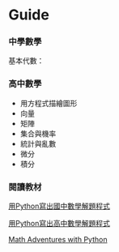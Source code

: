 # Guide

### 中學數學

基本代數：

### 高中數學

* 用方程式描繪圖形
* 向量
* 矩陣
* 集合與機率
* 統計與亂數
* 微分
* 積分

### 閱讀教材

[用Python寫出國中數學解題程式](broken-reference)

[用Python寫出高中數學解題程式](can-kao-shu/yong-python-xie-chu-gao-zhong-shu-xue-jie-ti-cheng-shi.md)

[Math Adventures with Python](https://mathadventures.zanna.dev/)
